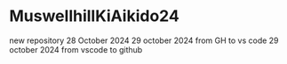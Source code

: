 # MuswellhillKiAikido24
new repository 28 October 2024
29 october 2024 from GH to vs code
29 october 2024 from vscode to github
 

